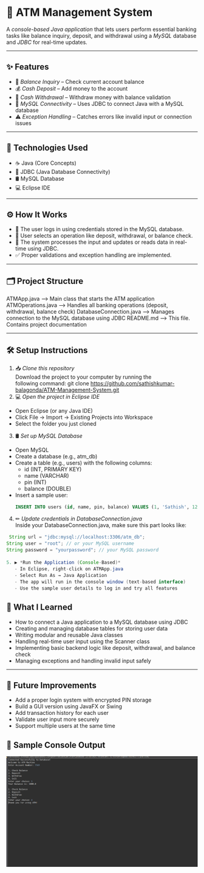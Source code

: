 # 🏦 ATM Management System

A *console-based Java application* that lets users perform essential banking tasks like balance inquiry, deposit, and withdrawal using a *MySQL* database and *JDBC* for real-time updates.

---

## ✨ Features

- 🧾 *Balance Inquiry* – Check current account balance
- 💰 *Cash Deposit* – Add money to the account
- 🏧 *Cash Withdrawal* – Withdraw money with balance validation
- 🔌 *MySQL Connectivity* – Uses JDBC to connect Java with a MySQL database
- ⚠ *Exception Handling* – Catches errors like invalid input or connection issues

---

## 🔧 Technologies Used

- ☕ Java (Core Concepts)
- 🔗 JDBC (Java Database Connectivity)
- 🛢 MySQL Database
- 💻 Eclipse IDE

---

## ⚙ How It Works

- 🔐 The user logs in using credentials stored in the MySQL database.
- 🧾 User selects an operation like deposit, withdrawal, or balance check.
- 🔄 The system processes the input and updates or reads data in real-time using JDBC.
- ✅ Proper validations and exception handling are implemented.

---

## 🗂 Project Structure

ATMApp.java              --> Main class that starts the ATM application
ATMOperations.java       --> Handles all banking operations (deposit, withdrawal, balance check)
DatabaseConnection.java  --> Manages connection to the MySQL database using JDBC
README.md                --> This file. Contains project documentation

---

## 🛠 Setup Instructions

1. 📥 *Clone this repository*  
   Download the project to your computer by running the following command:
   git clone
   https://github.com/sathishkumar-balagonda/ATM-Management-System.git
2. 💻 *Open the project in Eclipse IDE*  
- Open Eclipse (or any Java IDE)
- Click File → Import → Existing Projects into Workspace
- Select the folder you just cloned

3. 🛢 *Set up MySQL Database*  
- Open MySQL
- Create a database (e.g., atm_db)
- Create a table (e.g., users) with the following columns:
  - id (INT, PRIMARY KEY)
  - name (VARCHAR)
  - pin (INT)
  - balance (DOUBLE)
- Insert a sample user:
  ```sql
  INSERT INTO users (id, name, pin, balance) VALUES (1, 'Sathish', 1234, 5000.00);
  ```

4. ✏ *Update credentials in DatabaseConnection.java*  
Inside your DatabaseConnection.java, make sure this part looks like:
```java
 String url = "jdbc:mysql://localhost:3306/atm_db";
String user = "root"; // or your MySQL username
String password = "yourpassword"; // your MySQL password

5. ▶ *Run the Application (Console-Based)*  
   - In Eclipse, right-click on ATMApp.java  
   - Select Run As → Java Application  
   - The app will run in the console window (text-based interface)  
   - Use the sample user details to log in and try all features
```
## 🧠 What I Learned

- How to connect a Java application to a MySQL database using JDBC
- Creating and managing database tables for storing user data
- Writing modular and reusable Java classes
- Handling real-time user input using the Scanner class
- Implementing basic backend logic like deposit, withdrawal, and balance check
- Managing exceptions and handling invalid input safely

---

## 🚀 Future Improvements

- Add a proper login system with encrypted PIN storage
- Build a GUI version using JavaFX or Swing
- Add transaction history for each user
- Validate user input more securely
- Support multiple users at the same time

## 📸 Sample Console Output

![ATM Console Output](https://github.com/sathishkumar-balagonda/ATM-Management-System/blob/main/ATM_Output.png)





